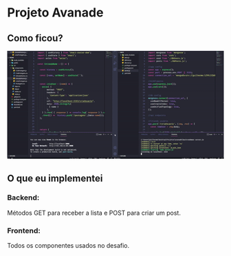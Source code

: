# Projeto Avanade

## Como ficou?
![gif](https://github.com/guidolingip1/ProjetoAvanade/blob/master/meugif.gif)
## O que eu implementei
### Backend:
Métodos GET para receber a lista e POST para criar um post.
### Frontend:
Todos os componentes usados no desafio.
